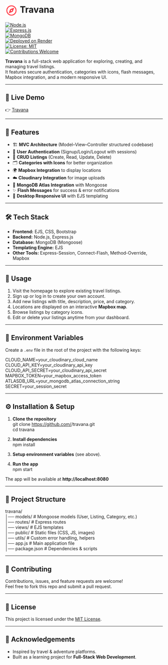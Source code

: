 # <img src="public/images/favicon.png" alt="Travana Logo" width="40" align="center"> Travana

[![Node.js](https://img.shields.io/badge/Node.js-18.x-green?logo=node.js)](https://nodejs.org/)  
[![Express.js](https://img.shields.io/badge/Express.js-Backend-blue?logo=express)](https://expressjs.com/)  
[![MongoDB](https://img.shields.io/badge/MongoDB-Database-brightgreen?logo=mongodb)](https://www.mongodb.com/)  
[![Deployed on Render](https://img.shields.io/badge/Deployed%20on-Render-blue?logo=render)](https://project-travana.onrender.com/)  
[![License: MIT](https://img.shields.io/badge/License-MIT-yellow.svg)](LICENSE)  
[![Contributions Welcome](https://img.shields.io/badge/Contributions-Welcome-orange)](#-contributing)  

**Travana** is a full-stack web application for exploring, creating, and managing travel listings.  
It features secure authentication, categories with icons, flash messages, Mapbox integration, and a modern responsive UI.

---

## 🔗 Live Demo
👉 [Travana](https://project-travana.onrender.com/)  

---

## 🚀 Features
- 🏗️ **MVC Architecture** (Model–View–Controller structured codebase)  
- 🔑 **User Authentication** (Signup/Login/Logout with sessions)  
- 📝 **CRUD Listings** (Create, Read, Update, Delete)  
- 🗂️ **Categories with Icons** for better organization  
- 🌍 **Mapbox Integration** to display locations  
- ☁️ **Cloudinary Integration** for image uploads  
- 💾 **MongoDB Atlas Integration** with Mongoose  
- ✨ **Flash Messages** for success & error notifications  
- 🎨 **Desktop Responsive UI** with EJS templating    

---

## 🛠️ Tech Stack
- **Frontend:** EJS, CSS, Bootstrap
- **Backend:** Node.js, Express.js  
- **Database:** MongoDB (Mongoose)  
- **Templating Engine:** EJS  
- **Other Tools:** Express-Session, Connect-Flash, Method-Override, Mapbox  

---

## 📖 Usage
1. Visit the homepage to explore existing travel listings.  
2. Sign up or log in to create your own account.  
3. Add new listings with title, description, price, and category.  
4. Locations are displayed on an interactive **Mapbox map**.  
5. Browse listings by category icons.
6. Edit or delete your listings anytime from your dashboard.  

---

## 🔧 Environment Variables
Create a `.env` file in the root of the project with the following keys:  

CLOUD_NAME=your_cloudinary_cloud_name  
CLOUD_API_KEY=your_cloudinary_api_key  
CLOUD_API_SECRET=your_cloudinary_api_secret  
MAPBOX_TOKEN=your_mapbox_access_token  
ATLASDB_URL=your_mongodb_atlas_connection_string  
SECRET=your_session_secret   

---

## ⚙️ Installation & Setup

1. **Clone the repository**  
   git clone https://github.com/<your-username>/travana.git  
   cd travana  

2. **Install dependencies**  
   npm install  

3. **Setup environment variables** (see above).  

4. **Run the app**  
   npm start  

The app will be available at **http://localhost:8080**

---

## 📂 Project Structure
travana/  
│── models/          # Mongoose models (User, Listing, Category, etc.)  
│── routes/          # Express routes  
│── views/           # EJS templates  
│── public/          # Static files (CSS, JS, images)  
│── utils/           # Custom error handling, helpers  
│── app.js           # Main application file  
│── package.json     # Dependencies & scripts  

---

## 🤝 Contributing
Contributions, issues, and feature requests are welcome!  
Feel free to fork this repo and submit a pull request.  

---

## 📜 License
This project is licensed under the [MIT License](LICENSE).  

---

## 🌟 Acknowledgements
- Inspired by travel & adventure platforms.  
- Built as a learning project for **Full-Stack Web Development**.  
